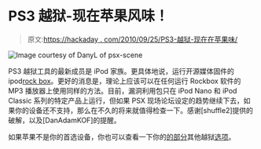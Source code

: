 # PS3 越狱-现在苹果风味！

> 原文:[https://hackaday . com/2010/09/25/PS3-越狱-现在在苹果味/](https://hackaday.com/2010/09/25/ps3-jailbreak-now-in-apple-flavor/)

![Image courtesy of DanyL of psx-scene](../Images/75fe7e6737011a28b2f8831ea8916daa.png "Rockbox iPod")

PS3 越狱工具的最新成员是 iPod 家族。更具体地说，运行开源媒体固件的 ipod[rock box](http://www.rockbox.org/)。更好的消息是，理论上应该可以在任何运行 Rockbox 软件的 MP3 播放器上使用同样的方法。目前，漏洞利用包只在 iPod Nano 和 iPod Classic 系列的特定产品上运行，但如果 PSX 现场论坛设定的趋势继续下去，如果你的设备还不支持，那么在不久的将来就值得检查一下。感谢[shuffle2]提供的破解，以及[DanAdamKOF]的提醒。

如果苹果不是你的首选设备，你也可以查看一下你的[的](http://hackaday.com/2010/09/10/playstation-3-exploit-using-a-ti84-calculator/)[部分](http://hackaday.com/2010/09/15/psgroove-on-a-pic-microcontroller/)其他越狱[选项](http://hackaday.com/2010/09/01/open-source-version-of-the-play-station-3-jailbreak/)。